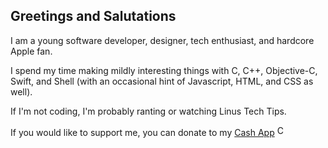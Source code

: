## Greetings and Salutations

I am a young software developer, designer, tech enthusiast, and hardcore Apple fan.

I spend my time making mildly interesting things with C, C++, Objective-C, Swift, and Shell (with an occasional hint of Javascript, HTML, and CSS as well).

If I'm not coding, I'm probably ranting or watching Linus Tech Tips.

<!-- If you want to see a clean list of all my programming projects, visit my [actively updated website](https://bitespotatobacks.github.io). -->

If you would like to support me, you can donate to my [Cash App](https://cash.app/$bitespotatobacks)
<a href="https://cash.app/$bitespotatobacks"><img src="https://upload.wikimedia.org/wikipedia/commons/thumb/c/c5/Square_Cash_app_logo.svg/1200px-Square_Cash_app_logo.svg.png" alt="Cash App" width="17" height="17"></a>
